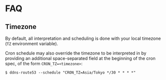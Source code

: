 # FAQ

## Timezone

By default, all interpretation and scheduling is done with your local timezone (`TZ` environment variable).

Cron schedule may also override the timezone to be interpreted in by providing an additional space-separated field
at the beginning of the cron spec, of the form `CRON_TZ=<timezone>`:

```shell
$ ddns-route53 --schedule "CRON_TZ=Asia/Tokyo */30 * * * *"
```

